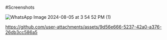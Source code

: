 #Screenshots

![WhatsApp Image 2024-08-05 at 3 54 52 PM (1)](https://github.com/user-attachments/assets/9d56e666-5237-42a0-a376-26db3cc586a5)


https://github.com/user-attachments/assets/9d56e666-5237-42a0-a376-26db3cc586a5
